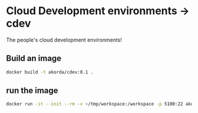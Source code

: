 # Cloud Development environments -> cdev

The people's cloud development environments!

## Build an image

```bash
docker build -t akorda/cdev:0.1 .
```

## run the image

```bash
docker run -it --init --rm -v ~/tmp/workspace:/workspace -p 5100:22 akorda/cdev:0.1
```
